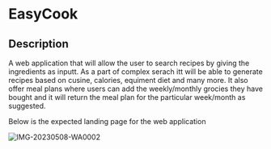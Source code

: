 # EasyCook

## Description 

A web application that will allow the user to search recipes by giving the ingredients as inputt. As a part of complex serach itt will be able to generate recipes based on cusine, calories, equiment diet and many more. It also offer meal plans where users can add the weekly/monthly grocies they have bought and it will return the meal plan for the particular week/month as suggested. 

Below is the expected landing page for the web application


![IMG-20230508-WA0002](https://github.com/DikshaVerma25/EasyCook-/assets/71563921/45e23078-9c0e-4768-8d06-6991e93dadf4)
